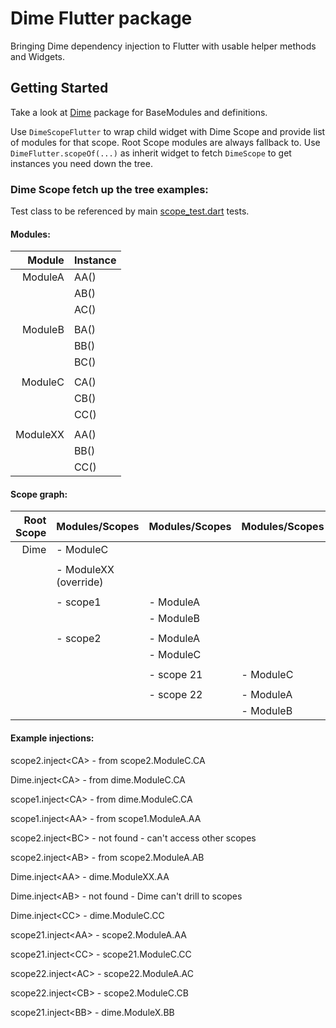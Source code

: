 # Dime Flutter package

Bringing Dime dependency injection to Flutter with usable helper methods and Widgets.

## Getting Started

Take a look at [Dime](https://pub.dev/packages/dime) package for BaseModules and definitions.

Use `DimeScopeFlutter` to wrap child widget with Dime Scope and provide list of modules for that scope.
Root Scope modules are always fallback to.
Use `DimeFlutter.scopeOf(...)` as inherit widget to fetch `DimeScope` to get instances you need down the tree.

### Dime Scope fetch up the tree examples:

Test class to be referenced by main [scope_test.dart](https://github.com/magillus/dart_dime/blob/master/dime/test/scope_test.dart#L11) tests.

#### Modules:

| Module | Instance |
|----:|:---|
| ModuleA | AA() |
|         | AB() |
|         | AC() |
|||
|ModuleB  | BA() |
|         | BB() |
|         | BC() |
|||
|ModuleC  | CA() |
|         | CB() |
|         | CC() |
| | |
|ModuleXX | AA() |
|         | BB() |
|         | CC() |


#### Scope graph:

| Root Scope| Modules/Scopes | Modules/Scopes | Modules/Scopes |
|---:|:---|:---|:---|
|Dime  | - ModuleC|
|||||
|      | - ModuleXX (override) |
|||||
|      | - scope1  | - ModuleA|
|      |           | - ModuleB|
|||||
|      | - scope2  | - ModuleA|
|      |          | - ModuleC|
|||||
|      |          | - scope 21 | - ModuleC|
|||||
|      |          | - scope 22 | - ModuleA|
|      |           |          | - ModuleB|

#### Example injections:

scope2.inject\<CA> - from scope2.ModuleC.CA

Dime.inject\<CA> - from dime.ModuleC.CA

scope1.inject\<CA> - from dime.ModuleC.CA

scope1.inject\<AA> - from scope1.ModuleA.AA

scope2.inject\<BC> - not found - can't access other scopes

scope2.inject\<AB> - from scope2.ModuleA.AB

Dime.inject\<AA>   - dime.ModuleXX.AA

Dime.inject\<AB>   - not found - Dime can't drill to scopes

Dime.inject\<CC>   - dime.ModuleC.CC

scope21.inject\<AA> - scope2.ModuleA.AA

scope21.inject\<CC> - scope21.ModuleC.CC

scope22.inject\<AC> - scope22.ModuleA.AC

scope22.inject\<CB> - scope2.ModuleC.CB

scope21.inject\<BB> - dime.ModuleX.BB

